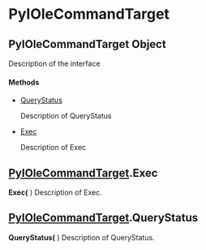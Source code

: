 # PyIOleCommandTarget

## PyIOleCommandTarget Object

Description of the interface

#### Methods


  - [QueryStatus](PyIOleCommandTarget.md#pyiolecommandtargetquerystatus)

    Description of QueryStatus&nbsp;

  - [Exec](PyIOleCommandTarget.md#pyiolecommandtargetexec)

    Description of Exec&nbsp;

## [PyIOleCommandTarget](#pyiolecommandtarget).Exec

 __Exec(__ )
Description of Exec.

## [PyIOleCommandTarget](#pyiolecommandtarget).QueryStatus

 __QueryStatus(__ )
Description of QueryStatus.